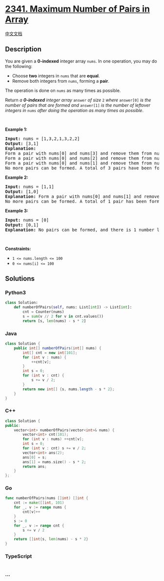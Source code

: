 # [2341. Maximum Number of Pairs in Array](https://leetcode.com/problems/maximum-number-of-pairs-in-array)

[中文文档](/solution/2300-2399/2341.Maximum%20Number%20of%20Pairs%20in%20Array/README.md)

## Description

<p>You are given a <strong>0-indexed</strong> integer array <code>nums</code>. In one operation, you may do the following:</p>

<ul>
	<li>Choose <strong>two</strong> integers in <code>nums</code> that are <strong>equal</strong>.</li>
	<li>Remove both integers from <code>nums</code>, forming a <strong>pair</strong>.</li>
</ul>

<p>The operation is done on <code>nums</code> as many times as possible.</p>

<p>Return <em>a <strong>0-indexed</strong> integer array </em><code>answer</code><em> of size </em><code>2</code><em> where </em><code>answer[0]</code><em> is the number of pairs that are formed and </em><code>answer[1]</code><em> is the number of leftover integers in </em><code>nums</code><em> after doing the operation as many times as possible</em>.</p>

<p>&nbsp;</p>
<p><strong class="example">Example 1:</strong></p>

<pre>
<strong>Input:</strong> nums = [1,3,2,1,3,2,2]
<strong>Output:</strong> [3,1]
<strong>Explanation:</strong>
Form a pair with nums[0] and nums[3] and remove them from nums. Now, nums = [3,2,3,2,2].
Form a pair with nums[0] and nums[2] and remove them from nums. Now, nums = [2,2,2].
Form a pair with nums[0] and nums[1] and remove them from nums. Now, nums = [2].
No more pairs can be formed. A total of 3 pairs have been formed, and there is 1 number leftover in nums.
</pre>

<p><strong class="example">Example 2:</strong></p>

<pre>
<strong>Input:</strong> nums = [1,1]
<strong>Output:</strong> [1,0]
<strong>Explanation:</strong> Form a pair with nums[0] and nums[1] and remove them from nums. Now, nums = [].
No more pairs can be formed. A total of 1 pair has been formed, and there are 0 numbers leftover in nums.
</pre>

<p><strong class="example">Example 3:</strong></p>

<pre>
<strong>Input:</strong> nums = [0]
<strong>Output:</strong> [0,1]
<strong>Explanation:</strong> No pairs can be formed, and there is 1 number leftover in nums.
</pre>

<p>&nbsp;</p>
<p><strong>Constraints:</strong></p>

<ul>
	<li><code>1 &lt;= nums.length &lt;= 100</code></li>
	<li><code>0 &lt;= nums[i] &lt;= 100</code></li>
</ul>

## Solutions

<!-- tabs:start -->

### **Python3**

```python
class Solution:
    def numberOfPairs(self, nums: List[int]) -> List[int]:
        cnt = Counter(nums)
        s = sum(v // 2 for v in cnt.values())
        return [s, len(nums) - s * 2]
```

### **Java**

```java
class Solution {
    public int[] numberOfPairs(int[] nums) {
        int[] cnt = new int[101];
        for (int v : nums) {
            ++cnt[v];
        }
        int s = 0;
        for (int v : cnt) {
            s += v / 2;
        }
        return new int[] {s, nums.length - s * 2};
    }
}
```

### **C++**

```cpp
class Solution {
public:
    vector<int> numberOfPairs(vector<int>& nums) {
        vector<int> cnt(101);
        for (int v : nums) ++cnt[v];
        int s = 0;
        for (int v : cnt) s += v / 2;
        vector<int> ans(2);
        ans[0] = s;
        ans[1] = nums.size() - s * 2;
        return ans;
    }
};
```

### **Go**

```go
func numberOfPairs(nums []int) []int {
    cnt := make([]int, 101)
    for _, v := range nums {
        cnt[v]++
    }
    s := 0
    for _, v := range cnt {
        s += v / 2
    }
    return []int{s, len(nums) - s * 2}
}
```

### **TypeScript**

```ts

```

### **...**

```

```

<!-- tabs:end -->
